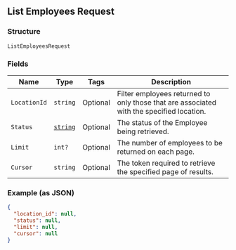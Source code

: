 ## List Employees Request

### Structure

`ListEmployeesRequest`

### Fields

| Name | Type | Tags | Description |
|  --- | --- | --- | --- |
| `LocationId` | `string` | Optional | Filter employees returned to only those that are associated with the specified location. |
| `Status` | [`string`](/doc/models/employee-status.md) | Optional | The status of the Employee being retrieved. |
| `Limit` | `int?` | Optional | The number of employees to be returned on each page. |
| `Cursor` | `string` | Optional | The token required to retrieve the specified page of results. |

### Example (as JSON)

```json
{
  "location_id": null,
  "status": null,
  "limit": null,
  "cursor": null
}
```

